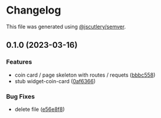 # Changelog

This file was generated using [@jscutlery/semver](https://github.com/jscutlery/semver).

## 0.1.0 (2023-03-16)


### Features

* coin card / page skeleton with routes / requets ([bbbc558](https://github.com/permafacts/el-cap/commit/bbbc558575223b981a54dea9266157660d90985e))
* stub widget-coin-card ([0af6366](https://github.com/permafacts/el-cap/commit/0af63668ea04b913c85cbebcaa79a0759f59a267))


### Bug Fixes

* delete file ([e56e8f8](https://github.com/permafacts/el-cap/commit/e56e8f87dced8dba29721713b7e7548741c37fa9))
